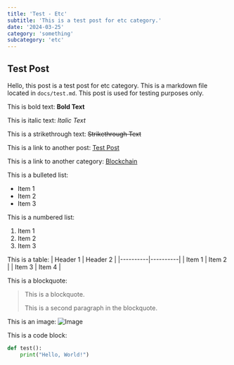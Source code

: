 ```yaml
---
title: 'Test - Etc'
subtitle: 'This is a test post for etc category.'
date: '2024-03-25'
category: 'something'
subcategory: 'etc'
---
```


## Test Post

Hello, this post is a test post for etc category. This is a markdown file located in `docs/test.md`. This post is used for testing purposes only.

This is bold text: **Bold Text**

This is italic text: _Italic Text_

This is a strikethrough text: ~~Strikethrough Text~~

This is a link to another post: [Test Post](/academia/test)

This is a link to another category: [Blockchain](/academia/blockchain)

This is a bulleted list:

- Item 1
- Item 2
- Item 3

This is a numbered list:

1. Item 1
2. Item 2
3. Item 3

This is a table:
| Header 1 | Header 2 |
|----------|----------|
| Item 1 | Item 2 |
| Item 3 | Item 4 |

This is a blockquote:

> This is a blockquote.
>
> This is a second paragraph in the blockquote.

This is an image:
![Image](https://via.placeholder.com/150)

This is a code block:

```python
def test():
    print("Hello, World!")
```
